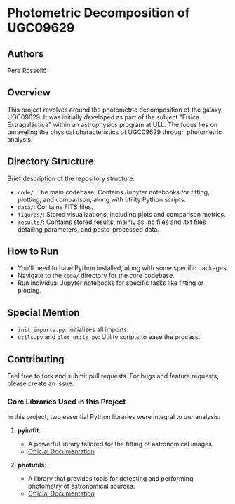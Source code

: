 # Photometric Decomposition of UGC09629

## Authors
Pere Rosselló

## Overview
This project revolves around the photometric decomposition of the galaxy UGC09629. It was initially developed as part of the subject "Física Extragaláctica" within an astrophysics program at ULL. The focus lies on unraveling the physical characteristics of UGC09629 through photometric analysis.

## Directory Structure
Brief description of the repository structure:

- `code/`: The main codebase. Contains Jupyter notebooks for fitting, plotting, and comparison, along with utility Python scripts.
- `data/`: Contains FITS files.
- `figures/`: Stored visualizations, including plots and comparison metrics.
- `results/`: Contains stored results, mainly as .nc files and .txt files detailing parameters, and posto-processed data.

## How to Run
- You'll need to have Python installed, along with some specific packages.
- Navigate to the `code/` directory for the core codebase.
- Run individual Jupyter notebooks for specific tasks like fitting or plotting.

## Special Mention
- `init_imports.py`: Initializes all imports.
- `utils.py` and `plot_utils.py`: Utility scripts to ease the process.

## Contributing
Feel free to fork and submit pull requests. For bugs and feature requests, please create an issue.

### Core Libraries Used in this Project

In this project, two essential Python libraries were integral to our analysis:

1. **pyimfit**: 
   - A powerful library tailored for the fitting of astronomical images.
   - [Official Documentation](https://pyimfit.readthedocs.io/)

2. **photutils**: 
   - A library that provides tools for detecting and performing photometry of astronomical sources.
   - [Official Documentation](https://photutils.readthedocs.io/)

